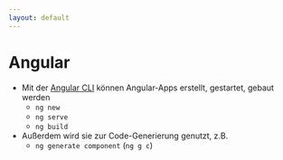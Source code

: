 ```yaml
---
layout: default
---
```


# Angular <SubHeading text="CLI"/>

<div class="grid grid-cols-12 gap-x-6">
<div class="col-span-12">

- Mit der [Angular CLI](https://angular.dev/tools/cli) können Angular-Apps erstellt, gestartet, gebaut werden
  - `ng new`
  - `ng serve`
  - `ng build`
- Außerdem wird sie zur Code-Generierung genutzt, z.B.
  - `ng generate component` (`ng g c`)

</div>

</div>

<PageNumber/>
